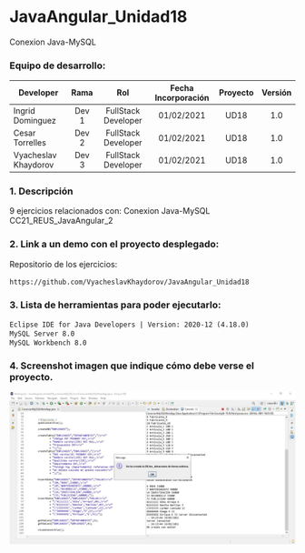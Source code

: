 # JavaAngular_Unidad18
Conexion Java-MySQL

### Equipo de desarrollo:

| Developer | Rama | Rol | Fecha Incorporación | Proyecto | Versión |
| --- | :---:  | :---:  | :---:  | :---: | :---:  |
| Ingrid Dominguez | Dev 1 | FullStack Developer | 01/02/2021 | UD18  | 1.0  |
| Cesar Torrelles | Dev 2 | FullStack Developer | 01/02/2021 | UD18  | 1.0  | 
| Vyacheslav Khaydorov | Dev 3 | FullStack Developer| 01/02/2021 | UD18  | 1.0  |

### 1. Descripción

9 ejercicios  relacionados con:
Conexion Java-MySQL
CC21_REUS_JavaAngular_2

###  2. Link a un demo con el proyecto desplegado:

Repositorio de los ejercicios:
```
https://github.com/VyacheslavKhaydorov/JavaAngular_Unidad18
```
###   3. Lista de herramientas para poder ejecutarlo:
```
Eclipse IDE for Java Developers | Version: 2020-12 (4.18.0)
MySQL Server 8.0
MySQL Workbench 8.0
```
###  4. Screenshot imagen que indique cómo debe verse el proyecto.
![banerGit](https://github.com/VyacheslavKhaydorov/JavaAngular_Unidad18/blob/main/Imagen_Java-MySQL.jpg)
